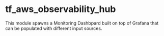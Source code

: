 # tf_aws_observability_hub
This module spawns a Monitoring Dashbpard built on top of Grafana that can be populated with different input sources. 
